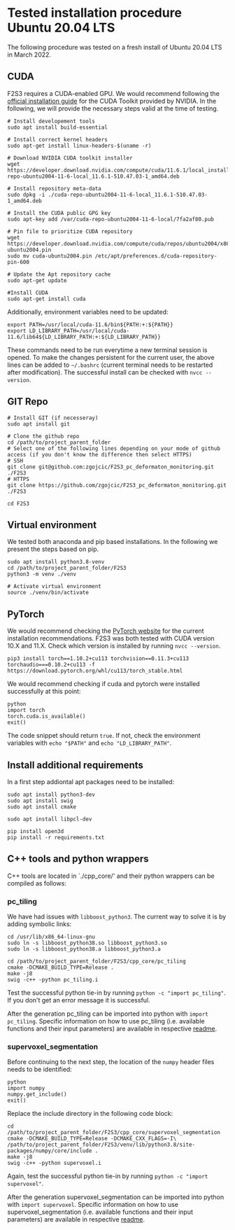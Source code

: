 # Tested installation procedure Ubuntu 20.04 LTS
The following procedure was tested on a fresh install of Ubuntu 20.04 LTS in March 2022.

## CUDA
F2S3 requires a CUDA-enabled GPU. We would recommend following the [official installation guide](https://docs.nvidia.com/cuda/cuda-installation-guide-linux/index.html) for the CUDA Toolkit provided by NVIDIA. In the following, we will provide the necessary steps valid at the time of testing.

```shell
# Install developement tools
sudo apt install build-essential

# Install correct kernel headers
sudo apt-get install linux-headers-$(uname -r)

# Download NVIDIA CUDA toolkit installer
wget https://developer.download.nvidia.com/compute/cuda/11.6.1/local_installers/cuda-repo-ubuntu2004-11-6-local_11.6.1-510.47.03-1_amd64.deb

# Install repository meta-data
sudo dpkg -i ./cuda-repo-ubuntu2004-11-6-local_11.6.1-510.47.03-1_amd64.deb

# Install the CUDA public GPG key
sudo apt-key add /var/cuda-repo-ubuntu2004-11-6-local/7fa2af80.pub

# Pin file to prioritize CUDA repository
wget https://developer.download.nvidia.com/compute/cuda/repos/ubuntu2004/x86_64/cuda-ubuntu2004.pin
sudo mv cuda-ubuntu2004.pin /etc/apt/preferences.d/cuda-repository-pin-600

# Update the Apt repository cache
sudo apt-get update

#Install CUDA
sudo apt-get install cuda
```

Additionally, environment variables need to be updated:
```shell
export PATH=/usr/local/cuda-11.6/bin${PATH:+:${PATH}}
export LD_LIBRARY_PATH=/usr/local/cuda-11.6/lib64${LD_LIBRARY_PATH:+:${LD_LIBRARY_PATH}}
```

These commands need to be run everytime a new terminal session is opened. To make the changes persistent for the current user, the above lines can be added to `~/.bashrc` (current terminal needs to be restarted after modification). The successful install can be checked with `nvcc --version`.

## GIT Repo

```shell
# Install GIT (if necesseray)
sudo apt install git

# Clone the github repo
cd /path/to/project_parent_folder
# Select one of the following lines depending on your mode of github access (if you don't know the difference then select HTTPS)
# SSH
git clone git@github.com:zgojcic/F2S3_pc_deformaton_monitoring.git ./F2S3
# HTTPS
git clone https://github.com/zgojcic/F2S3_pc_deformaton_monitoring.git ./F2S3

cd F2S3
```

## Virtual environment
We tested both anaconda and pip based installations. In the following we present the steps based on pip.

```shell
sudo apt install python3.8-venv
cd /path/to/project_parent_folder/F2S3
python3 -m venv ./venv

# Activate virtual environment
source ./venv/bin/activate
```

## PyTorch
We would recommend checking the [PyTorch website](https://pytorch.org/get-started/locally/) for the current installation recommendations. F2S3 was both tested with CUDA version 10.X and 11.X. Check which version is installed by running `nvcc --version`.  

```shell
pip3 install torch==1.10.2+cu113 torchvision==0.11.3+cu113 torchaudio===0.10.2+cu113 -f https://download.pytorch.org/whl/cu113/torch_stable.html
```

We would recommend checking if cuda and pytorch were installed successfully at this point:
```shell
python
import torch
torch.cuda.is_available()
exit()
```
The code snippet should return `true`. If not, check the environment variables with `echo "$PATH"` and `echo "LD_LIBRARY_PATH"`.

## Install additional requirements

In a first step addiontal apt packages need to be installed:
```shell
sudo apt install python3-dev
sudo apt install swig
sudo apt install cmake

sudo apt install libpcl-dev
```

```shell
pip install open3d
pip install -r requirements.txt
```

## C++ tools and python wrappers

C++ tools are located in `./cpp_core/' and their python wrappers can be compiled as follows:

### pc_tiling
We have had issues with `libboost_python3`. The current way to solve it is by adding symbolic links:
```shell
cd /usr/lib/x86_64-linux-gnu
sudo ln -s libboost_python38.so libboost_python3.so
sudo ln -s libboost_python38.a libboost_python3.a
```

```shell
cd /path/to/project_parent_folder/F2S3/cpp_core/pc_tiling
cmake -DCMAKE_BUILD_TYPE=Release .
make -j8
swig -c++ -python pc_tiling.i
```

Test the successful python tie-in by running `python -c "import pc_tiling"`. If you don't get an error message it is successful.

After the generation pc_tiling can be imported into python with `import pc_tiling`. Specific information on how to use pc_tiling (i.e. available functions and their input parameters) are available in respective [readme](../cpp_core/pc_tiling/).


### supervoxel_segmentation
Before continuing to the next step, the location of the `numpy` header files needs to be identified:
```shell
python
import numpy
numpy.get_include()
exit()
```

Replace the include directory in the following code block: 
```shell
cd /path/to/project_parent_folder/F2S3/cpp_core/supervoxel_segmentation
cmake -DCMAKE_BUILD_TYPE=Release -DCMAKE_CXX_FLAGS=-I\ /path/to/project_parent_folder/F2S3/venv/lib/python3.8/site-packages/numpy/core/include .
make -j8
swig -c++ -python supervoxel.i
```

Again, test the successful python tie-in by running `python -c "import supervoxel"`.

After the generation supervoxel_segmentation can be imported into python with `import supervoxel`. Specific information on how to use supervoxel_segmentation (i.e. available functions and their input parameters) are available in respective [readme](../cpp_core/supervoxel_segmentation/).

